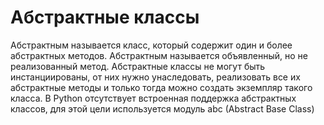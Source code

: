 # Абстрактные классы
Абстрактным называется класс, который содержит один и более абстрактных методов. Абстрактным называется объявленный, но не реализованный метод. Абстрактные классы не могут быть инстанциированы, от них нужно унаследовать, реализовать все их абстрактные методы и только тогда можно создать экземпляр такого класса. В Python отсутствует встроенная поддержка абстрактных классов, для этой цели используется модуль abc (Abstract Base Class)

